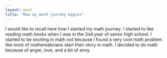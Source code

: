 ```yaml
---
layout: post
title: "How my math journey begins"
---
```

I would like to recall here how I started my math journey. I started to like reading math books when I was in the 2nd year of senior high school. 
I started to be exciting in math not because I found a very cool math problem like most of mathematicians start their story in math. I decided to
do math because of anger, love, and a bit of envy. 
